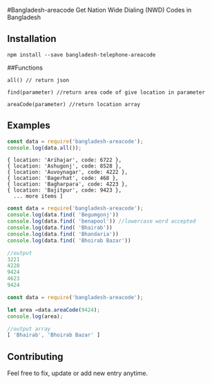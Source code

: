 #Bangladesh-areacode
Get Nation Wide Dialing (NWD) Codes in Bangladesh

## Installation
```
npm install --save bangladesh-telephone-areacode
```
##Functions
```
all() // return json

find(parameter) //return area code of give location in parameter

areaCode(parameter) //return location array
```
## Examples

```js
const data = require('bangladesh-areacode');
console.log(data.all());
```
```
{ location: 'Arihajar', code: 6722 },
{ location: 'Ashugonj', code: 8528 },
{ location: 'Auvoynagar', code: 4222 },
{ location: 'Bagerhat', code: 468 },
{ location: 'Bagharpara', code: 4223 },
{ location: 'Bajitpur', code: 9423 },
  ... more items ]

```

```js
const data = require('bangladesh-areacode');
console.log(data.find( 'Begumgonj'))
console.log(data.find( 'benapool')) //lowercase word accepted
console.log(data.find( 'Bhairab'))
console.log(data.find( 'Bhandaria'))
console.log(data.find( 'Bhoirab Bazar'))

//output
3221
4228
9424
4623
9424

```
```js
const data = require('bangladesh-areacode');

let area =data.areaCode(9424);
console.log(area);

//output array
[ 'Bhairab', 'Bhoirab Bazar' ]
```

## Contributing

Feel free to fix, update or add new entry anytime.






